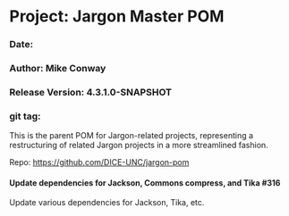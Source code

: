 # Project: Jargon Master POM
### Date: 
### Author: Mike Conway
### Release Version: 4.3.1.0-SNAPSHOT

### git tag:

This is the parent POM for Jargon-related projects, representing a restructuring of related Jargon projects in a more streamlined fashion.

Repo: https://github.com/DICE-UNC/jargon-pom

#### Update dependencies for Jackson, Commons compress, and Tika #316

Update various dependencies for Jackson, Tika, etc.
